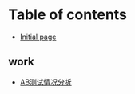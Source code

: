 # Table of contents

* [Initial page](README.md)

## work

* [AB测试情况分析](work/ab-ce-shi-qing-kuang-fen-xi.md)

